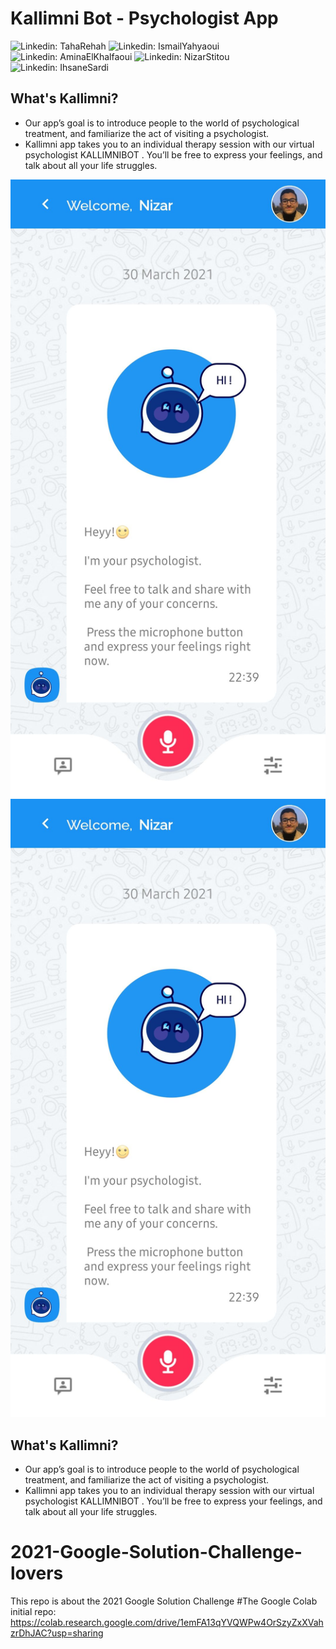 # Kallimni Bot - Psychologist App

![Linkedin: TahaRehah](https://img.shields.io/badge/-TahaRehah-blue?style=flat-square&logo=Linkedin&logoColor=white&link=https://www.linkedin.com/in/taharehah/)
![Linkedin: IsmailYahyaoui](https://img.shields.io/badge/-ismailyahyaoui-blue?style=flat-square&logo=Linkedin&logoColor=white&link=https://www.linkedin.com/in/ismail-yahyaoui-58979717a/)
![Linkedin: AminaElKhalfaoui](https://img.shields.io/badge/-AminaElKhalfaoui-blue?style=flat-square&logo=Linkedin&logoColor=white&link=https://www.linkedin.com/in/amina-el-khalfaoui-10b7411ba/)
![Linkedin: NizarStitou](https://img.shields.io/badge/-nizarst-blue?style=flat-square&logo=Linkedin&logoColor=white&link=https://www.linkedin.com/in/nizarst/)
![Linkedin: IhsaneSardi](https://img.shields.io/badge/-IhsaneSardi-blue?style=flat-square&logo=Linkedin&logoColor=white&link=https://www.linkedin.com/in/ihsane-sardi-a1104615a/)

## What's Kallimni?
* Our app’s goal is to introduce people to the world of psychological treatment, and familiarize the act of visiting a psychologist. 
* Kallimni app takes you to an individual therapy session with our virtual psychologist KALLIMNIBOT . You’ll be free to express your feelings, and talk about all your life struggles.

![Main Screen](https://github.com/taharh/2021-Google-Solution-Challenge-lovers/blob/main/images/img1.jpg?raw=true) ![Main Screen](https://github.com/taharh/2021-Google-Solution-Challenge-lovers/blob/main/images/img1.jpg?raw=true)


## What's Kallimni?
* Our app’s goal is to introduce people to the world of psychological treatment, and familiarize the act of visiting a psychologist. 
* Kallimni app takes you to an individual therapy session with our virtual psychologist KALLIMNIBOT . You’ll be free to express your feelings, and talk about all your life struggles.





# 2021-Google-Solution-Challenge-lovers
This repo is about the 2021 Google Solution Challenge
#The Google Colab initial repo:
https://colab.research.google.com/drive/1emFA13qYVQWPw4OrSzyZxXVahzrDhJAC?usp=sharing
